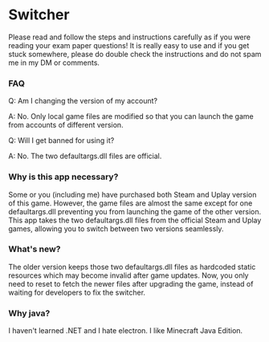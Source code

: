 # Switcher

Please read and follow the steps and instructions carefully as if you were reading your exam paper questions!
It is really easy to use and if you get stuck somewhere, please do double check the instructions and do not
spam me in my DM or comments.

### FAQ
Q: Am I changing the version of my account?

A: No. Only local game files are modified so that you can launch the game from accounts of different version.

Q: Will I get banned for using it?

A: No. The two defaultargs.dll files are official.

### Why is this app necessary?

Some or you (including me) have purchased both Steam and Uplay version of this game. However, the game files
are almost the same except for one defaultargs.dll preventing you from launching the game of the other version.
This app takes the two defaultargs.dll files from the official Steam and Uplay games, allowing you to switch
between two versions seamlessly.

### What's new?
The older version keeps those two defaultargs.dll files as hardcoded static resources which may become invalid after game updates.
Now, you only need to reset to fetch the newer files after upgrading the game, instead of waiting for developers
to fix the switcher.

### Why java?
I haven't learned .NET and I hate electron. I like Minecraft Java Edition.